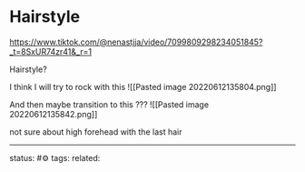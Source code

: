# Hairstyle
https://www.tiktok.com/@nenastjja/video/7099809298234051845?_t=8SxUR74zr41&_r=1

Hairstyle?

I think I will try to rock with this 
![[Pasted image 20220612135804.png]]

And then maybe transition to this ???
![[Pasted image 20220612135842.png]]

not sure about high forehead with the last hair

--- 
status: #⚙️ 
tags: 
related: 